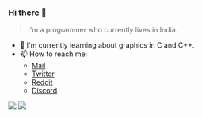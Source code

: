 ### Hi there 👋

> I'm a programmer who currently lives in India.

- 🌱 I'm currently learning about graphics in C and C++.
- 📫 How to reach me:
	- [Mail](mailto:siddharthpb2007@gmail.com)
	- [Twitter](https://twitter.com/CoolorFoolSRS/)
	- [Reddit](https://reddit.com/u/CoolorFoolSRS/)
	- [Discord](https://discord.com/users/Sid#1479/)

![](https://github-readme-stats-sid110307.vercel.app/api?username=Sid110307&show_icons=true)
![](https://github-readme-stats-sid110307.vercel.app/api/top-langs/?username=Sid110307&langs_count=10&layout=compact)
